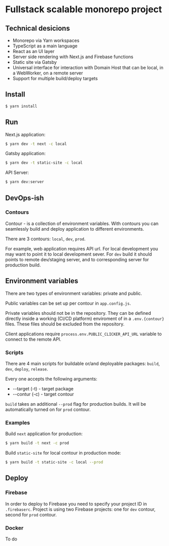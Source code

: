 # Fullstack scalable monorepo project

## Technical desicions

- Monorepo via Yarn workspaces
- TypeScript as a main language
- React as an UI layer
- Server side rendering with Next.js and Firebase functions
- Static site via Gatsby
- Universal interface for interaction with Domain Host that can be local, in a WebWorker, on a remote server
- Support for multiple build/deploy targets

## Install

```sh
$ yarn install
```

## Run

Next.js application:

```sh
$ yarn dev -t next -c local
```

Gatsby application:

```sh
$ yarn dev -t static-site -c local
```

API Server:

```sh
$ yarn dev:server
```

## DevOps-ish

### Contours

Contour - is a collection of environment variables. With contours you can seamlessly build and deploy application to different environments.

There are 3 contours: `local`, `dev`, `prod`.

For example, web application requires API url. For local development you may want to point it to local development sever. For `dev` build it should points to remote dev/staging server, and to corresponding server for production build.


## Environment variables

There are two types of environment variables: private and public. 

Public variables can be set up per contour in `app.config.js`.

Private variables should not be in the repository. They can be defined directly inside a working (CI/CD platform) enviroment of in a `.env.{contour}` files. These files should be excluded from the repository.

Client applications require `process.env.PUBLIC_CLICKER_API_URL` variable to connect to the remote API.


### Scripts

There are 4 main scripts for buildable or/and deployable packages: `build`, `dev`, `deploy`, `release`.

Every one accepts the following arguments:
- --target (-t) - target package
- --contur (-c) - target contour

`build` takes an additional `--prod` flag for production builds. It will be automatically turned on for `prod` contour.

### Examples

Build `next` application for production: 
```sh
$ yarn build -t next -c prod
```

Build `static-site` for local contour in production mode: 
```sh
$ yarn build -t static-site -c local --prod
```

## Deploy

### Firebase

In order to deploy to Firebase you need to specify your project ID in `.firebaserc`. Project is using two Firebase projects: one for `dev` contour, second for `prod` contour.

### Docker

To do
